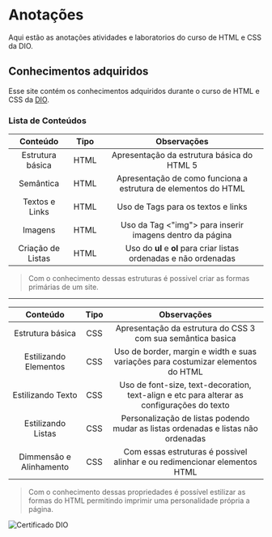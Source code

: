 # Anotações 
Aqui estão as anotações atividades e laboratorios do curso de HTML e CSS da DIO.
## Conhecimentos adquiridos
Esse site contém os conhecimentos adquiridos durante o curso de HTML e CSS da [DIO](https://web.dio.me/home).
### Lista de Conteúdos
|Conteúdo|Tipo|Observações|
:---:|:---:|:---:
|Estrutura básica|HTML|Apresentação da estrutura básica do HTML 5|
|Semântica|HTML|Apresentação de como funciona a estrutura de elementos do HTML|
|Textos e Links|HTML|Uso de Tags para os textos e links|
|Imagens|HTML|Uso da Tag <"img"> para inserir imagens dentro da página|
|Criação de Listas|HTML|Uso do **ul** e **ol** para criar listas ordenadas e não ordenadas|

>Com o conhecimento dessas estruturas é possivel criar as formas primárias de um site.

---
|Conteúdo|Tipo|Observações|
:---:|:---:|:---:
|Estrutura básica|CSS|Apresentação da estrutura do CSS 3 com sua semântica basica|
|Estilizando Elementos|CSS|Uso de border, margin e width e suas variações para costumizar elementos do HTML|
|Estilizando Texto|CSS|Uso de font-size, text-decoration, text-align e etc para alterar as configurações do texto|
|Estilizando Listas|CSS|Personalização de listas podendo mudar as listas ordenadas e listas não ordenadas|
|Dimmensão e Alinhamento|CSS|Com essas estruturas é possivel alinhar e ou redimencionar elementos HTML|

> Com o conhecimento dessas propriedades é possível estilizar as formas do HTML permitindo imprimir uma personalidade própria a página.
> 
![Certificado DIO](https://hermes.digitalinnovation.one/certificates/cover/E0D13C64.jpg)
